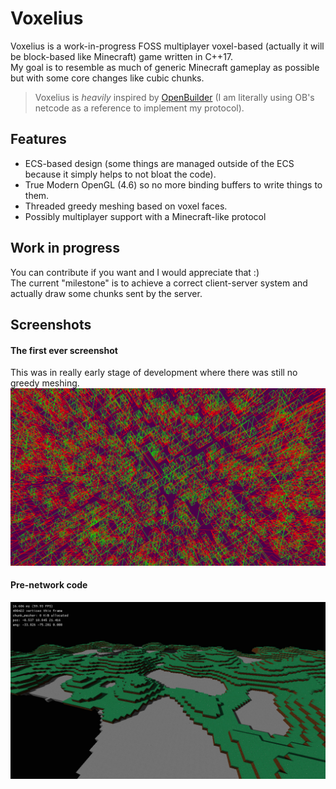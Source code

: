 # Voxelius
Voxelius is a work-in-progress FOSS multiplayer voxel-based (actually it will be block-based like Minecraft) game written in C++17.  
My goal is to resemble as much of generic Minecraft gameplay as possible but with some core changes like cubic chunks.  
> Voxelius is _heavily_ inspired by [OpenBuilder](https://github.com/Hopson97/open-builder) (I am literally using OB's netcode as a reference to implement my protocol).

## Features
* ECS-based design (some things are managed outside of the ECS because it simply helps to not bloat the code).
* True Modern OpenGL (4.6) so no more binding buffers to write things to them.
* Threaded greedy meshing based on voxel faces.
* Possibly multiplayer support with a Minecraft-like protocol

## Work in progress
You can contribute if you want and I would appreciate that :)  
The current "milestone" is to achieve a correct client-server system and actually draw some chunks sent by the server.

## Screenshots
#### The first ever screenshot
This was in really early stage of development where there was still no greedy meshing.  
![](rd1.png)
#### Pre-network code
![](game/screenshots/2021-09-28_15.15.26.jpg)
